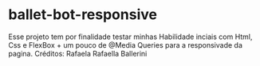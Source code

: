 # ballet-bot-responsive
<p>
  Esse projeto tem por finalidade testar minhas Habilidade inciais com Html, Css e FlexBox + um pouco de @Media Queries para a responsivade da pagina.
  Créditos: Rafaela Rafaella Ballerini
</p>
